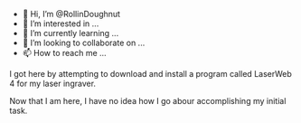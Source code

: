 - 👋 Hi, I’m @RollinDoughnut
- 👀 I’m interested in ...
- 🌱 I’m currently learning ...
- 💞️ I’m looking to collaborate on ...
- 📫 How to reach me ...

<!---
RollinDoughnut/RollinDoughnut is a ✨ special ✨ repository because its `README.md` (this file) appears on your GitHub profile.
You can click the Preview link to take a look at your changes.
--->I got here by attempting to download and install a program called LaserWeb 4 for my laser ingraver.
Now that I am here, I have no idea how I go abour accomplishing my initial task.
